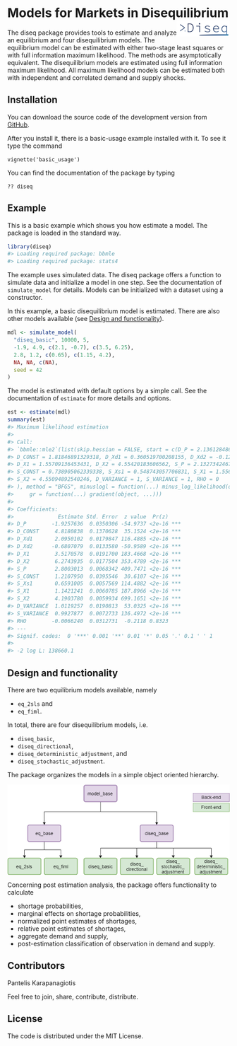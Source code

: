 
<!-- README.md is generated from README.Rmd. Please edit that file -->

# Models for Markets in Disequilibrium <img src='man/figures/logo.png' align="right" height="36" />

<!-- badges: start -->

<!-- badges: end -->

The diseq package provides tools to estimate and analyze an equilibrium
and four disequilibrium models. The equilibrium model can be estimated
with either two-stage least squares or with full information maximum
likelihood. The methods are asymptotically equivalent. The
disequilibrium models are estimated using full information maximum
likelihood. All maximum likelihood models can be estimated both with
independent and correlated demand and supply shocks.

## Installation

<!--
You can install the released version of diseq from [CRAN](https://CRAN.R-project.org) with:

``` r
install.packages("diseq")
```
-->

You can download the source code of the development version from
[GitHub](https://github.com/pi-kappa-devel/diseq).

After you install it, there is a basic-usage example installed with it.
To see it type the command

    vignette('basic_usage')

You can find the documentation of the package by typing

    ?? diseq

## Example

This is a basic example which shows you how estimate a model. The
package is loaded in the standard way.

``` r
library(diseq)
#> Loading required package: bbmle
#> Loading required package: stats4
```

The example uses simulated data. The diseq package offers a function to
simulate data and initialize a model in one step. See the documentation
of `simulate_model` for details. Models can be initialized with a
dataset using a constructor.

In this example, a basic disequilibrium model is estimated. There are
also other models available (see [Design and
functionality](#design-and-functionality)).

``` r
mdl <- simulate_model(
  "diseq_basic", 10000, 5,
  -1.9, 4.9, c(2.1, -0.7), c(3.5, 6.25),
  2.8, 1.2, c(0.65), c(1.15, 4.2),
  NA, NA, c(NA),
  seed = 42
)
```

The model is estimated with default options by a simple call. See the
documentation of `estimate` for more details and options.

``` r
est <- estimate(mdl)
summary(est)
#> Maximum likelihood estimation
#> 
#> Call:
#> `bbmle::mle2`(list(skip.hessian = FALSE, start = c(D_P = 2.13612848679375, 
#> D_CONST = 1.81846891329318, D_Xd1 = 0.360519700208155, D_Xd2 = -0.127953324215315, 
#> D_X1 = 1.55709136453431, D_X2 = 4.55420183606562, S_P = 2.13273424671937, 
#> S_CONST = 0.738905062339338, S_Xs1 = 0.548743057706831, S_X1 = 1.55631931181641, 
#> S_X2 = 4.55094892540246, D_VARIANCE = 1, S_VARIANCE = 1, RHO = 0
#> ), method = "BFGS", minuslogl = function(...) minus_log_likelihood(object, ...), 
#>     gr = function(...) gradient(object, ...)))
#> 
#> Coefficients:
#>              Estimate Std. Error  z value  Pr(z)    
#> D_P        -1.9257636  0.0350306 -54.9737 <2e-16 ***
#> D_CONST     4.8180838  0.1370628  35.1524 <2e-16 ***
#> D_Xd1       2.0950102  0.0179847 116.4885 <2e-16 ***
#> D_Xd2      -0.6807079  0.0133580 -50.9589 <2e-16 ***
#> D_X1        3.5170578  0.0191700 183.4668 <2e-16 ***
#> D_X2        6.2743935  0.0177504 353.4789 <2e-16 ***
#> S_P         2.8003013  0.0068342 409.7471 <2e-16 ***
#> S_CONST     1.2107950  0.0395546  30.6107 <2e-16 ***
#> S_Xs1       0.6591005  0.0057569 114.4882 <2e-16 ***
#> S_X1        1.1421241  0.0060785 187.8966 <2e-16 ***
#> S_X2        4.1903780  0.0059934 699.1651 <2e-16 ***
#> D_VARIANCE  1.0119257  0.0190813  53.0325 <2e-16 ***
#> S_VARIANCE  0.9927877  0.0072733 136.4972 <2e-16 ***
#> RHO        -0.0066240  0.0312731  -0.2118 0.8323    
#> ---
#> Signif. codes:  0 '***' 0.001 '**' 0.01 '*' 0.05 '.' 0.1 ' ' 1
#> 
#> -2 log L: 138660.1
```

## Design and functionality

There are two equilibrium models available, namely

  - `eq_2sls` and
  - `eq_fiml`.

In total, there are four disequilibrium models, i.e.

  - `diseq_basic`,
  - `diseq_directional`,
  - `diseq_deterministic_adjustment`, and
  - `diseq_stochastic_adjustment`.

The package organizes the models in a simple object oriented hierarchy.

<img src='man/figures/design.png' align="center" />

Concerning post estimation analysis, the package offers functionality to
calculate

  - shortage probabilities,
  - marginal effects on shortage probabilities,
  - normalized point estimates of shortages,
  - relative point estimates of shortages,
  - aggregate demand and supply,
  - post-estimation classification of observation in demand and supply.

## Contributors

Pantelis Karapanagiotis 

Feel free to join, share, contribute, distribute.

## License

The code is distributed under the MIT License. 
